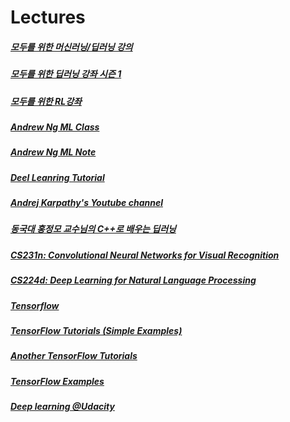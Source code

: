 # Lectures

##### [모두를 위한 머신러닝/딥러닝 강의](http://hunkim.github.io/ml/)

##### [모두를 위한 딥러닝 강좌 시즌 1](https://www.youtube.com/playlist?list=PLlMkM4tgfjnLSOjrEJN31gZATbcj_MpUm)

##### [모두를 위한 RL강좌](https://www.youtube.com/playlist?list=PLlMkM4tgfjnKsCWav-Z2F-MMFRx-2gMGG)

##### [Andrew Ng ML Class](https://www.coursera.org/learn/machine-learning)

##### [Andrew Ng ML Note](http://www.holehouse.org/mlclass)

##### [Deel Leanring Tutorial](http://deeplearning.stanford.edu/tutorial/)

##### [Andrej Karpathy's Youtube channel](https://www.youtube.com/channel/UCPk8m_r6fkUSYmvgCBwq-sw)

##### [동국대 홍정모 교수님의 C++로 배우는 딥러닝](https://blog.naver.com/atelierjpro/220697890605)

##### [CS231n: Convolutional Neural Networks for Visual Recognition](http://cs231n.stanford.edu/syllabus.html)

##### [CS224d: Deep Learning for Natural Language Processing](http://cs224d.stanford.edu/syllabus.html)

##### [Tensorflow](https://www.tensorflow.org)

##### [TensorFlow Tutorials (Simple Examples)](https://github.com/nlintz/TensorFlow-Tutorials)

##### [Another TensorFlow Tutorials](https://github.com/pkmital/tensorflow_tutorials)

##### [TensorFlow Examples](https://github.com/aymericdamien/TensorFlow-Examples)

##### [Deep learning @Udacity](https://www.udacity.com/course/viewer#!/c-ud730/l-6370362152/m-6379811817)

